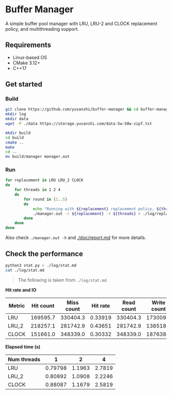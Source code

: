 # Buffer Manager

A simple buffer pool manager with LRU, LRU-2 and CLOCK replacement policy, and multithreading support.

## Requirements

- Linux-based OS
- CMake 3.12+
- C++17

## Get started

### Build
```bash
git clone https://github.com/yusanshi/buffer-manager && cd buffer-manager
mkdir log
mkdir data
wget -P ./data https://storage.yusanshi.com/data-5w-50w-zipf.txt

mkdir build
cd build
cmake ..
make
cd ..
mv build/manager manager.out
```

### Run
```bash
for replacement in LRU LRU_2 CLOCK
do
    for threads in 1 2 4
    do
        for round in {1..5}
        do
            echo "Running with ${replacement} replacement policy, ${threads} thread(s), round ${round}"
            ./manager.out -r ${replacement} -t ${threads} > ./log/replacement_${replacement}_threads_${threads}_round_${round}.log
        done
    done
done
```

Also check `./manager.out -h` and [./doc/report.md](./doc/report.md) for more details.

## Check the performance

```bash
python3 stat.py > ./log/stat.md
cat ./log/stat.md
```

> The following is taken from `./log/stat.md`.

**Hit rate and IO**

| Metric | Hit count | Miss count | Hit rate | Read count | Write count |
| --- | --- | --- | --- | --- | --- |
| LRU | 169595.7 | 330404.3 | 0.33919 | 330404.3 | 173009.0 |
| LRU_2 | 218257.1 | 281742.9 | 0.43651 | 281742.9 | 138518.7 |
| CLOCK | 151661.0 | 348339.0 | 0.30332 | 348339.0 | 187638.2 |


**Elapsed time (s)**

| Num threads | 1 | 2 | 4 |
| --- | --- | --- | --- |
| LRU | 0.79798 | 1.1963 | 2.7819 |
| LRU_2 | 0.80892 | 1.0908 | 2.2246 |
| CLOCK | 0.88087 | 1.1679 | 2.5819 |
